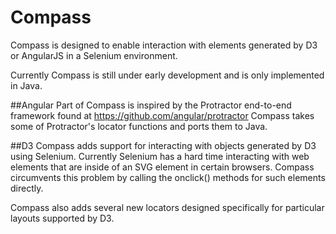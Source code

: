 # Compass
Compass is designed to enable interaction with elements generated by D3 or AngularJS in a Selenium environment.

Currently Compass is still under early development and is only implemented in Java.

##Angular
Part of Compass is inspired by the Protractor end-to-end framework found at https://github.com/angular/protractor
Compass takes some of Protractor's locator functions and ports them to Java.

##D3
Compass adds support for interacting with objects generated by D3 using Selenium. Currently Selenium has a hard time interacting with web elements that are inside of an SVG element in certain browsers. Compass circumvents this problem by calling the onclick() methods for such elements directly.

Compass also adds several new locators designed specifically for particular layouts supported by D3.
